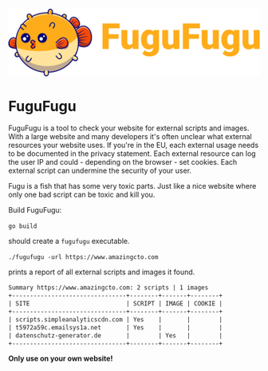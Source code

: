 ![FuguFugu](https://github.com/FuguFuguHq/fugufugu/blob/main/Logo.png?raw=true)

# FuguFugu

FuguFugu is a tool to check your website for external scripts and images. With a large website and many developers it's 
often unclear what external resources your website uses. If you're in the EU, each external usage needs to be documented
in the privacy statement. Each external resource can log the user IP and could - depending on the browser - set cookies.
Each external script can undermine the security of your user.

Fugu is a fish that has some very toxic parts. Just like a nice website where only one bad script can be toxic and kill you.

Build FuguFugu:

`go build`

should create a `fugufugu` executable.

`./fugufugu -url https://www.amazingcto.com`

prints a report of all external scripts and images it found.

```
Summary https://www.amazingcto.com: 2 scripts | 1 images    
+--------------------------------+--------+-------+--------+
| SITE                           | SCRIPT | IMAGE | COOKIE |
+--------------------------------+--------+-------+--------+
| scripts.simpleanalyticscdn.com | Yes    |       |        |
| t5972a59c.emailsys1a.net       | Yes    |       |        |
| datenschutz-generator.de       |        | Yes   |        |
+--------------------------------+--------+-------+--------+
```

**Only use on your own website!**